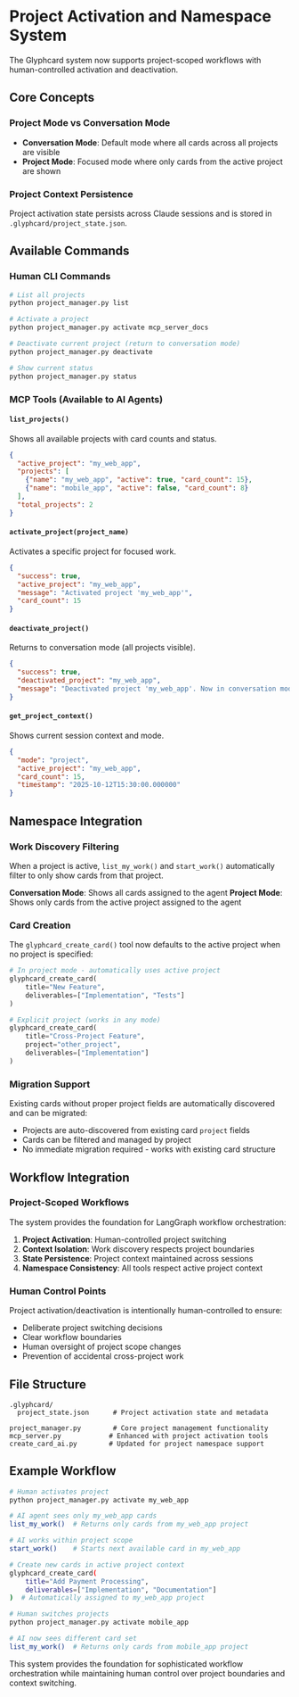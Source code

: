 # Project Activation and Namespace System

The Glyphcard system now supports project-scoped workflows with human-controlled activation and deactivation.

## Core Concepts

### Project Mode vs Conversation Mode

- **Conversation Mode**: Default mode where all cards across all projects are visible
- **Project Mode**: Focused mode where only cards from the active project are shown

### Project Context Persistence

Project activation state persists across Claude sessions and is stored in `.glyphcard/project_state.json`.

## Available Commands

### Human CLI Commands

```bash
# List all projects
python project_manager.py list

# Activate a project  
python project_manager.py activate mcp_server_docs

# Deactivate current project (return to conversation mode)
python project_manager.py deactivate

# Show current status
python project_manager.py status
```

### MCP Tools (Available to AI Agents)

#### `list_projects()`
Shows all available projects with card counts and status.

```json
{
  "active_project": "my_web_app",
  "projects": [
    {"name": "my_web_app", "active": true, "card_count": 15},
    {"name": "mobile_app", "active": false, "card_count": 8}
  ],
  "total_projects": 2
}
```

#### `activate_project(project_name)`
Activates a specific project for focused work.

```json
{
  "success": true,
  "active_project": "my_web_app",
  "message": "Activated project 'my_web_app'",
  "card_count": 15
}
```

#### `deactivate_project()`
Returns to conversation mode (all projects visible).

```json
{
  "success": true,
  "deactivated_project": "my_web_app",
  "message": "Deactivated project 'my_web_app'. Now in conversation mode."
}
```

#### `get_project_context()`
Shows current session context and mode.

```json
{
  "mode": "project",
  "active_project": "my_web_app",
  "card_count": 15,
  "timestamp": "2025-10-12T15:30:00.000000"
}
```

## Namespace Integration

### Work Discovery Filtering

When a project is active, `list_my_work()` and `start_work()` automatically filter to only show cards from that project.

**Conversation Mode**: Shows all cards assigned to the agent
**Project Mode**: Shows only cards from the active project assigned to the agent

### Card Creation

The `glyphcard_create_card()` tool now defaults to the active project when no project is specified:

```python
# In project mode - automatically uses active project
glyphcard_create_card(
    title="New Feature",
    deliverables=["Implementation", "Tests"]
)

# Explicit project (works in any mode)
glyphcard_create_card(
    title="Cross-Project Feature", 
    project="other_project",
    deliverables=["Implementation"]
)
```

### Migration Support

Existing cards without proper project fields are automatically discovered and can be migrated:

- Projects are auto-discovered from existing card `project` fields
- Cards can be filtered and managed by project
- No immediate migration required - works with existing card structure

## Workflow Integration

### Project-Scoped Workflows

The system provides the foundation for LangGraph workflow orchestration:

1. **Project Activation**: Human-controlled project switching
2. **Context Isolation**: Work discovery respects project boundaries  
3. **State Persistence**: Project context maintained across sessions
4. **Namespace Consistency**: All tools respect active project context

### Human Control Points

Project activation/deactivation is intentionally human-controlled to ensure:

- Deliberate project switching decisions
- Clear workflow boundaries  
- Human oversight of project scope changes
- Prevention of accidental cross-project work

## File Structure

```
.glyphcard/
  project_state.json      # Project activation state and metadata

project_manager.py        # Core project management functionality
mcp_server.py            # Enhanced with project activation tools
create_card_ai.py        # Updated for project namespace support
```

## Example Workflow

```bash
# Human activates project
python project_manager.py activate my_web_app

# AI agent sees only my_web_app cards
list_my_work()  # Returns only cards from my_web_app project

# AI works within project scope
start_work()    # Starts next available card in my_web_app

# Create new cards in active project context
glyphcard_create_card(
    title="Add Payment Processing",
    deliverables=["Implementation", "Documentation"]
)  # Automatically assigned to my_web_app project

# Human switches projects
python project_manager.py activate mobile_app

# AI now sees different card set
list_my_work()  # Returns only cards from mobile_app project
```

This system provides the foundation for sophisticated workflow orchestration while maintaining human control over project boundaries and context switching.